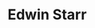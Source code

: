 ---
title: "Edwin Starr"
summary: "American soul vocalist Born 21 January 1942 in Nashville, Tennessee, USA, died 2 April 2003 in Bramcote, Nottinghamshire, England. Best remembered for the 1970 interpretation of the Vietnam War protest song “War”."
image: "edwin-starr.jpg"
apple_music_artist_url: "None"
---